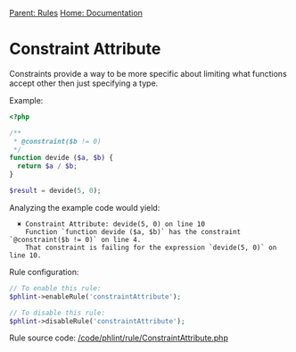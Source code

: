 
[Parent: Rules](/documentation/rules.md) [Home: Documentation](/documentation/index.md)

Constraint Attribute
====================

Constraints provide a way to be more specific about limiting what functions accept other then just
specifying a type.

Example:

```php
<?php

/**
 * @constraint($b != 0)
 */
function devide ($a, $b) {
  return $a / $b;
}

$result = devide(5, 0);
```

Analyzing the example code would yield:

```
  ✖ Constraint Attribute: devide(5, 0) on line 10
    Function `function devide ($a, $b)` has the constraint `@constraint($b != 0)` on line 4.
    That constraint is failing for the expression `devide(5, 0)` on line 10.
```

Rule configuration:

```php
// To enable this rule:
$phlint->enableRule('constraintAttribute');

// To disable this rule:
$phlint->disableRule('constraintAttribute');

```

Rule source code: [/code/phlint/rule/ConstraintAttribute.php](/code/phlint/rule/ConstraintAttribute.php)
